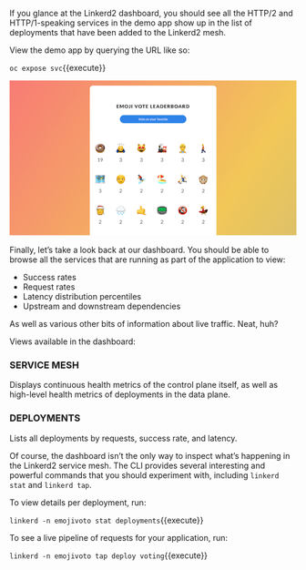 If you glance at the Linkerd2 dashboard, you should see all the HTTP/2 and HTTP/1-speaking services in the demo app show up in the list of deployments that have been added to the Linkerd2 mesh.

View the demo app by querying the URL like so:

`oc expose svc`{{execute}}

![emoji vote demo app](assets/emojivote.png)

Finally, let’s take a look back at our dashboard. You should be able to browse all the services that are running as part of the application to view:

- Success rates
- Request rates
- Latency distribution percentiles
- Upstream and downstream dependencies

As well as various other bits of information about live traffic. Neat, huh?

Views available in the dashboard:

### SERVICE MESH

Displays continuous health metrics of the control plane itself, as well as high-level health metrics of deployments in the data plane.

### DEPLOYMENTS

Lists all deployments by requests, success rate, and latency.

Of course, the dashboard isn’t the only way to inspect what’s happening in the Linkerd2 service mesh. The CLI provides several interesting and powerful commands that you should experiment with, including `linkerd stat` and `linkerd tap`.

To view details per deployment, run:

`linkerd -n emojivoto stat deployments`{{execute}}

To see a live pipeline of requests for your application, run:

`linkerd -n emojivoto tap deploy voting`{{execute}}
